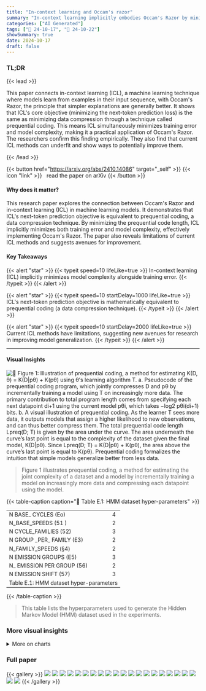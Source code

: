 ```yaml
---
title: "In-context learning and Occam's razor"
summary: "In-context learning implicitly embodies Occam's Razor by minimizing both training error and model complexity through a data compression equivalent to its prediction objective."
categories: ["AI Generated"]
tags: ["🔖 24-10-17", "🤗 24-10-22"]
showSummary: true
date: 2024-10-17
draft: false
---
```


### TL;DR


{{< lead >}}

This paper connects in-context learning (ICL), a machine learning technique where models learn from examples in their input sequence, with Occam's Razor, the principle that simpler explanations are generally better.  It shows that ICL's core objective (minimizing the next-token prediction loss) is the same as minimizing data compression through a technique called prequential coding. This means ICL simultaneously minimizes training error and model complexity, making it a practical application of Occam's Razor.  The researchers confirm this finding empirically. They also find that current ICL methods can underfit and show ways to potentially improve them.

{{< /lead >}}


{{< button href="https://arxiv.org/abs/2410.14086" target="_self" >}}
{{< icon "link" >}} &nbsp; read the paper on arXiv
{{< /button >}}

#### Why does it matter?
This research paper explores the connection between Occam's Razor and in-context learning (ICL) in machine learning models.  It demonstrates that ICL's next-token prediction objective is equivalent to prequential coding, a data compression technique.  By minimizing the prequential code length, ICL implicitly minimizes both training error and model complexity, effectively implementing Occam's Razor.  The paper also reveals limitations of current ICL methods and suggests avenues for improvement.
#### Key Takeaways

{{< alert "star" >}}
{{< typeit speed=10 lifeLike=true >}} In-context learning (ICL) implicitly minimizes model complexity alongside training error. {{< /typeit >}}
{{< /alert >}}

{{< alert "star" >}}
{{< typeit speed=10 startDelay=1000 lifeLike=true >}} ICL's next-token prediction objective is mathematically equivalent to prequential coding (a data compression technique). {{< /typeit >}}
{{< /alert >}}

{{< alert "star" >}}
{{< typeit speed=10 startDelay=2000 lifeLike=true >}} Current ICL methods have limitations, suggesting new avenues for research in improving model generalization. {{< /typeit >}}
{{< /alert >}}

------
#### Visual Insights





![](charts/charts_3_0.png "🔼 Figure 1: Illustration of prequential coding, a method for estimating K(D, θ) = K(D|pθ) + K(pθ) using θ’s learning algorithm T. a. Pseudocode of the prequential coding program, which jointly compresses D and pθ by incrementally training a model using T on increasingly more data. The primary contribution to total program length comes from specifying each next datapoint di+1 using the current model pθi, which takes −log2 pθi(di+1) bits. b. A visual illustration of prequential coding. As the learner T sees more data, it outputs models that assign a higher likelihood to new observations, and can thus better compress them. The total prequential code length Lpreq(D; T) is given by the area under the curve. The area underneath the curve’s last point is equal to the complexity of the dataset given the final model, K(D|pθ). Since Lpreq(D; T) = K(D|pθ) + K(pθ), the area above the curve’s last point is equal to K(pθ). Prequential coding formalizes the intuition that simple models generalize better from less data.")

> Figure 1 illustrates prequential coding, a method for estimating the joint complexity of a dataset and a model by incrementally training a model on increasingly more data and compressing each datapoint using the model.





{{< table-caption caption="🔽 Table E.1: HMM dataset hyper-parameters" >}}
<table id='2' style='font-size:14px'><tr><td>N BASE_ CYCLES (Eo)</td><td>4</td></tr><tr><td>N_BASE_SPEEDS (51 )</td><td>2</td></tr><tr><td>N CYCLE_FAMILIES (52)</td><td>3</td></tr><tr><td>N GROUP _PER_ FAMILY (E3)</td><td>2</td></tr><tr><td>N_FAMILY_SPEEDS (§4)</td><td>2</td></tr><tr><td>N EMISSION GROUPS (E5)</td><td>3</td></tr><tr><td>N_ EMISSION PER GROUP (56)</td><td>2</td></tr><tr><td>N EMISSION  SHIFT (57)</td><td>3</td></tr><tr><td colspan="2">Table E.1: HMM dataset hyper-parameters</td></tr></table>{{< /table-caption >}}

> This table lists the hyperparameters used to generate the Hidden Markov Model (HMM) dataset used in the experiments.



### More visual insights



<details>
<summary>More on charts
</summary>


![](charts/charts_6_0.png "🔼 Figure 2: Experimental results comparing different learners. Figures show average prequential coding curves for a meta-dataset, which is the mean prediction error on unseen data (generalization error, y-axis) given observed contexts of increasing length (datapoints seen, x-axis). The area underneath these curves corresponds to prequential code length. Error is measured using MSE for linear and sinusoid regression and cross-entropy for Mastermind. a. ICL from next-token prediction objectives (prequential ICL, blue) yields lower prequential code lengths than ICL from past-token prediction objectives (train-risk ICL, orange), with greater effects in low-data regimes. An SGD-based learner (green) fits more complex models than prequential ICL and performs poorly in low-data regimes, but can generalize better in large-data regimes on a difficult Mastermind task due to underfitting in ICL. b. The architecture used to parameterize Tø has substantial influence on ICL's ability to minimize prequential code length.")

> The chart compares the generalization error of prequential ICL, train-risk ICL, and SGD across three different tasks (linear regression, sinusoid regression, and Mastermind) with varying context lengths, showing that prequential ICL outperforms the others, especially in low-data settings.


![](charts/charts_6_1.png "🔼 Figure 2: Experimental results comparing different learners. Figures show average prequential coding curves for a meta-dataset, which is the mean prediction error on unseen data (generalization error, y-axis) given observed contexts of increasing length (datapoints seen, x-axis). The area underneath these curves corresponds to prequential code length. Error is measured using MSE for linear and sinusoid regression and cross-entropy for Mastermind. a. ICL from next-token prediction objectives (prequential ICL, blue) yields lower prequential code lengths than ICL from past-token prediction objectives (train-risk ICL, orange), with greater effects in low-data regimes. An SGD-based learner (green) fits more complex models than prequential ICL and performs poorly in low-data regimes, but can generalize better in large-data regimes on a difficult Mastermind task due to underfitting in ICL. b. The architecture used to parameterize Tø has substantial influence on ICL's ability to minimize prequential code length.")

> The chart compares the performance of different meta-learners (with different architectures) in minimizing prequential code length across various tasks, showing the impact of architecture and objective on generalization.


![](charts/charts_8_0.png "🔼 Figure 3: Experimental results for LLM and data manipulation strategies. Figures show average prequential coding curves for a meta-dataset, which is the mean prediction error on unseen data (generalization error, y-axis) given observed contexts of increasing length (datapoints seen, x-axis). The area underneath these curves corresponds to prequential code length. Error bars show standard error across 5 seeds. a. An LLM (GPT-4, red) fails to meaningfully minimize prequential code length on a novel Mastermind task, performing far worse than small ICL models trained on a distribution of Mastermind tasks (blue) and a naive baseline that predicts the marginal class distribution over the context (purple). Error is measured using cross-entropy. b. On a synthetic HMM dataset designed to mimic natural language, preferentially training on shorter contexts (red) yields lower prequential code lengths than training uniformly over context lengths (purple). Error is measured using reverse KL divergence between model and oracle conditioned on seen context.")

> The chart compares the performance of a large pretrained language model (LLM), a smaller transformer model trained with in-context learning (ICL), and a naive baseline on a Mastermind task, showing that ICL achieves lower prequential code lengths, especially when using shorter context lengths in training.


![](charts/charts_20_0.png "🔼 Figure E.1: Validation loss as a function of the number of tokens seen during training. The curve is averaged over 5 different datasets (seeds). We can see that the models trained on sequences with shorter length converge faster.")

> The chart displays the validation loss as a function of the number of tokens seen during training, showing faster convergence for models trained on shorter sequences.


![](charts/charts_21_0.png "🔼 Figure E.2: Prequential code curves at different stages of training Reproduction of Figure 3b but with the prequential curve at 610M tokens also. At this point, the models trained with uniform context length have essentially the same performance as the ones trained with smaller context lengths.")

> The chart displays prequential coding curves for models trained with uniform and skewed short context lengths, showing generalization error as a function of datapoints seen at different training stages.


</details>



### Full paper

{{< gallery >}}
<img src="paper_images/1.png" class="grid-w50 md:grid-w33 xl:grid-w25" />
<img src="paper_images/2.png" class="grid-w50 md:grid-w33 xl:grid-w25" />
<img src="paper_images/3.png" class="grid-w50 md:grid-w33 xl:grid-w25" />
<img src="paper_images/4.png" class="grid-w50 md:grid-w33 xl:grid-w25" />
<img src="paper_images/5.png" class="grid-w50 md:grid-w33 xl:grid-w25" />
<img src="paper_images/6.png" class="grid-w50 md:grid-w33 xl:grid-w25" />
<img src="paper_images/7.png" class="grid-w50 md:grid-w33 xl:grid-w25" />
<img src="paper_images/8.png" class="grid-w50 md:grid-w33 xl:grid-w25" />
<img src="paper_images/9.png" class="grid-w50 md:grid-w33 xl:grid-w25" />
<img src="paper_images/10.png" class="grid-w50 md:grid-w33 xl:grid-w25" />
<img src="paper_images/11.png" class="grid-w50 md:grid-w33 xl:grid-w25" />
<img src="paper_images/12.png" class="grid-w50 md:grid-w33 xl:grid-w25" />
<img src="paper_images/13.png" class="grid-w50 md:grid-w33 xl:grid-w25" />
<img src="paper_images/14.png" class="grid-w50 md:grid-w33 xl:grid-w25" />
<img src="paper_images/15.png" class="grid-w50 md:grid-w33 xl:grid-w25" />
<img src="paper_images/16.png" class="grid-w50 md:grid-w33 xl:grid-w25" />
<img src="paper_images/17.png" class="grid-w50 md:grid-w33 xl:grid-w25" />
<img src="paper_images/18.png" class="grid-w50 md:grid-w33 xl:grid-w25" />
<img src="paper_images/19.png" class="grid-w50 md:grid-w33 xl:grid-w25" />
<img src="paper_images/20.png" class="grid-w50 md:grid-w33 xl:grid-w25" />
<img src="paper_images/21.png" class="grid-w50 md:grid-w33 xl:grid-w25" />
<img src="paper_images/22.png" class="grid-w50 md:grid-w33 xl:grid-w25" />
{{< /gallery >}}